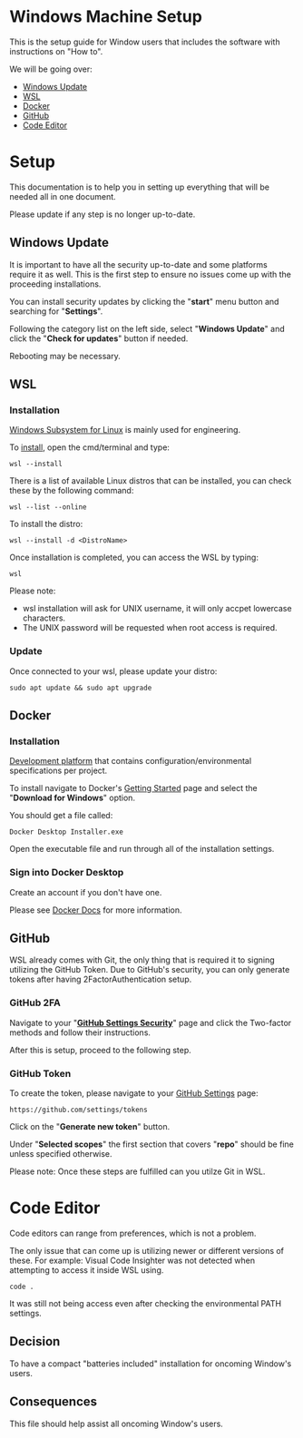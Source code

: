 # **Windows Machine Setup**

This is the setup guide for Window users that includes the software with instructions on "How to".

We will be going over:
 - [Windows Update](#windows-update)
 - [WSL](#wsl)
 - [Docker](#docker)
 - [GitHub](#github)
 - [Code Editor](#code-editor)

# **Setup**

This documentation is to help you in setting up everything that will be needed all in one document.

Please update if any step is no longer up-to-date.

## Windows Update

It is important to have all the security up-to-date and some platforms require it as well.  This is the first step to ensure no issues come up with the proceeding installations.

You can install security updates by clicking the "**start**" menu button and searching for "**Settings**".

Following the category list on the left side, select "**Windows Update**" and click the "**Check for updates**" button if needed.

Rebooting may be necessary.

## WSL

### **Installation**

[Windows Subsystem for Linux](https://docs.microsoft.com/en-us/windows/wsl/) is mainly used for engineering.

To [install](https://docs.microsoft.com/en-us/windows/wsl/install), open the cmd/terminal and type:

    wsl --install

There is a list of available Linux distros that can be installed, you can check these by the following command:

    wsl --list --online

To install the distro:

    wsl --install -d <DistroName>

Once installation is completed, you can access the WSL by typing:

    wsl

Please note:
 - wsl installation will ask for UNIX username, it will only accpet lowercase characters.
 - The UNIX password will be requested when root access is required.

### **Update**

Once connected to your wsl, please update your distro:

    sudo apt update && sudo apt upgrade

## Docker

### **Installation**

[Development platform](https://www.docker.com/) that contains configuration/environmental specifications per project.

To install navigate to Docker's [Getting Started](https://www.docker.com/get-started/) page and select the "**Download for Windows**" option.

You should get a file called:

    Docker Desktop Installer.exe

Open the executable file and run through all of the installation settings.

### **Sign into Docker Desktop**

Create an account if you don't have one.

Please see [Docker Docs](https://docs.docker.com) for more information.

## GitHub

WSL already comes with Git, the only thing that is required it to signing utilizing the GitHub Token.  Due to GitHub's security, you can only generate tokens after having 2FactorAuthentication setup.

### **GitHub 2FA**

Navigate to your "**[GitHub Settings Security](https://github.com/settings/security)**" page and click the Two-factor methods and follow their instructions.

After this is setup, proceed to the following step.

### **GitHub Token**

To create the token, please navigate to your [GitHub Settings](https://github.com/settings/tokens) page:

    https://github.com/settings/tokens

Click on the "**Generate new token**" button.

Under "**Selected scopes**" the first section that covers "**repo**" should be fine unless specified otherwise.

Please note: Once these steps are fulfilled can you utilze Git in WSL.

# Code Editor

Code editors can range from preferences, which is not a problem.

The only issue that can come up is utilizing newer or different versions of these.  For example: Visual Code Insighter was not detected when attempting to access it inside WSL using.

    code .

It was still not being access even after checking the environmental PATH settings.

## Decision

To have a compact "batteries included" installation for oncoming Window's users.

## Consequences

This file should help assist all oncoming Window's users.
